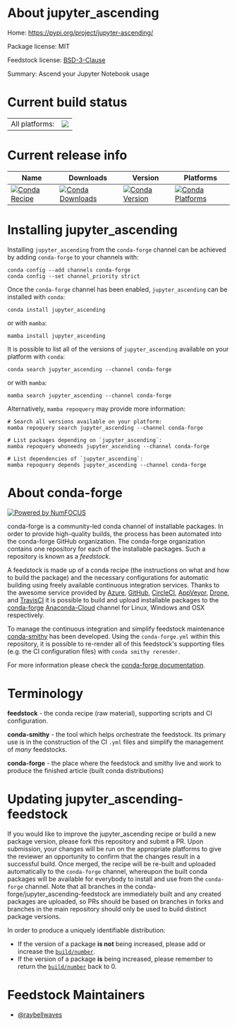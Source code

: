 About jupyter_ascending
=======================

Home: https://pypi.org/project/jupyter-ascending/

Package license: MIT

Feedstock license: [BSD-3-Clause](https://github.com/conda-forge/jupyter_ascending-feedstock/blob/main/LICENSE.txt)

Summary: Ascend your Jupyter Notebook usage

Current build status
====================


<table><tr><td>All platforms:</td>
    <td>
      <a href="https://dev.azure.com/conda-forge/feedstock-builds/_build/latest?definitionId=15080&branchName=main">
        <img src="https://dev.azure.com/conda-forge/feedstock-builds/_apis/build/status/jupyter_ascending-feedstock?branchName=main">
      </a>
    </td>
  </tr>
</table>

Current release info
====================

| Name | Downloads | Version | Platforms |
| --- | --- | --- | --- |
| [![Conda Recipe](https://img.shields.io/badge/recipe-jupyter_ascending-green.svg)](https://anaconda.org/conda-forge/jupyter_ascending) | [![Conda Downloads](https://img.shields.io/conda/dn/conda-forge/jupyter_ascending.svg)](https://anaconda.org/conda-forge/jupyter_ascending) | [![Conda Version](https://img.shields.io/conda/vn/conda-forge/jupyter_ascending.svg)](https://anaconda.org/conda-forge/jupyter_ascending) | [![Conda Platforms](https://img.shields.io/conda/pn/conda-forge/jupyter_ascending.svg)](https://anaconda.org/conda-forge/jupyter_ascending) |

Installing jupyter_ascending
============================

Installing `jupyter_ascending` from the `conda-forge` channel can be achieved by adding `conda-forge` to your channels with:

```
conda config --add channels conda-forge
conda config --set channel_priority strict
```

Once the `conda-forge` channel has been enabled, `jupyter_ascending` can be installed with `conda`:

```
conda install jupyter_ascending
```

or with `mamba`:

```
mamba install jupyter_ascending
```

It is possible to list all of the versions of `jupyter_ascending` available on your platform with `conda`:

```
conda search jupyter_ascending --channel conda-forge
```

or with `mamba`:

```
mamba search jupyter_ascending --channel conda-forge
```

Alternatively, `mamba repoquery` may provide more information:

```
# Search all versions available on your platform:
mamba repoquery search jupyter_ascending --channel conda-forge

# List packages depending on `jupyter_ascending`:
mamba repoquery whoneeds jupyter_ascending --channel conda-forge

# List dependencies of `jupyter_ascending`:
mamba repoquery depends jupyter_ascending --channel conda-forge
```


About conda-forge
=================

[![Powered by
NumFOCUS](https://img.shields.io/badge/powered%20by-NumFOCUS-orange.svg?style=flat&colorA=E1523D&colorB=007D8A)](https://numfocus.org)

conda-forge is a community-led conda channel of installable packages.
In order to provide high-quality builds, the process has been automated into the
conda-forge GitHub organization. The conda-forge organization contains one repository
for each of the installable packages. Such a repository is known as a *feedstock*.

A feedstock is made up of a conda recipe (the instructions on what and how to build
the package) and the necessary configurations for automatic building using freely
available continuous integration services. Thanks to the awesome service provided by
[Azure](https://azure.microsoft.com/en-us/services/devops/), [GitHub](https://github.com/),
[CircleCI](https://circleci.com/), [AppVeyor](https://www.appveyor.com/),
[Drone](https://cloud.drone.io/welcome), and [TravisCI](https://travis-ci.com/)
it is possible to build and upload installable packages to the
[conda-forge](https://anaconda.org/conda-forge) [Anaconda-Cloud](https://anaconda.org/)
channel for Linux, Windows and OSX respectively.

To manage the continuous integration and simplify feedstock maintenance
[conda-smithy](https://github.com/conda-forge/conda-smithy) has been developed.
Using the ``conda-forge.yml`` within this repository, it is possible to re-render all of
this feedstock's supporting files (e.g. the CI configuration files) with ``conda smithy rerender``.

For more information please check the [conda-forge documentation](https://conda-forge.org/docs/).

Terminology
===========

**feedstock** - the conda recipe (raw material), supporting scripts and CI configuration.

**conda-smithy** - the tool which helps orchestrate the feedstock.
                   Its primary use is in the construction of the CI ``.yml`` files
                   and simplify the management of *many* feedstocks.

**conda-forge** - the place where the feedstock and smithy live and work to
                  produce the finished article (built conda distributions)


Updating jupyter_ascending-feedstock
====================================

If you would like to improve the jupyter_ascending recipe or build a new
package version, please fork this repository and submit a PR. Upon submission,
your changes will be run on the appropriate platforms to give the reviewer an
opportunity to confirm that the changes result in a successful build. Once
merged, the recipe will be re-built and uploaded automatically to the
`conda-forge` channel, whereupon the built conda packages will be available for
everybody to install and use from the `conda-forge` channel.
Note that all branches in the conda-forge/jupyter_ascending-feedstock are
immediately built and any created packages are uploaded, so PRs should be based
on branches in forks and branches in the main repository should only be used to
build distinct package versions.

In order to produce a uniquely identifiable distribution:
 * If the version of a package **is not** being increased, please add or increase
   the [``build/number``](https://docs.conda.io/projects/conda-build/en/latest/resources/define-metadata.html#build-number-and-string).
 * If the version of a package **is** being increased, please remember to return
   the [``build/number``](https://docs.conda.io/projects/conda-build/en/latest/resources/define-metadata.html#build-number-and-string)
   back to 0.

Feedstock Maintainers
=====================

* [@raybellwaves](https://github.com/raybellwaves/)

